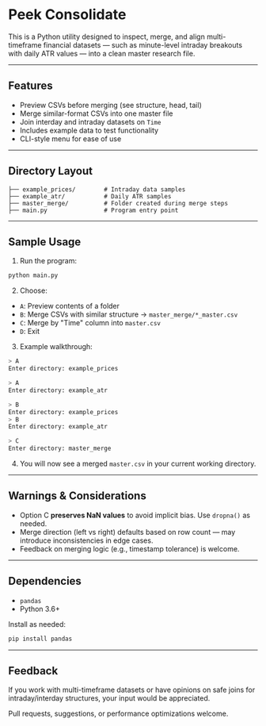 # Peek Consolidate

This is a Python utility designed to inspect, merge, and align multi-timeframe financial datasets — such as minute-level intraday breakouts with daily ATR values — into a clean master research file.

---

## Features

- Preview CSVs before merging (see structure, head, tail)
- Merge similar-format CSVs into one master file
- Join interday and intraday datasets on `Time`
- Includes example data to test functionality
- CLI-style menu for ease of use

---

## Directory Layout

```
├── example_prices/        # Intraday data samples
├── example_atr/           # Daily ATR samples
├── master_merge/          # Folder created during merge steps
├── main.py                # Program entry point
```

---

## Sample Usage

1. Run the program:
```bash
python main.py
```

2. Choose:
- `A`: Preview contents of a folder
- `B`: Merge CSVs with similar structure → `master_merge/*_master.csv`
- `C`: Merge by "Time" column into `master.csv`
- `D`: Exit

3. Example walkthrough:
```bash
> A
Enter directory: example_prices

> A
Enter directory: example_atr

> B
Enter directory: example_prices
> B
Enter directory: example_atr

> C
Enter directory: master_merge
```

4. You will now see a merged `master.csv` in your current working directory.

---

## Warnings & Considerations

- Option C **preserves NaN values** to avoid implicit bias. Use `dropna()` as needed.
- Merge direction (left vs right) defaults based on row count — may introduce inconsistencies in edge cases.
- Feedback on merging logic (e.g., timestamp tolerance) is welcome.

---

## Dependencies

- `pandas`
- Python 3.6+

Install as needed:
```bash
pip install pandas
```

---

## Feedback

If you work with multi-timeframe datasets or have opinions on safe joins for intraday/interday structures, your input would be appreciated.

Pull requests, suggestions, or performance optimizations welcome.
